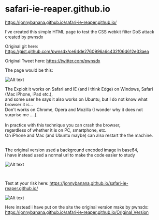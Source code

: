 # safari-ie-reaper.github.io

https://jonnybanana.github.io/safari-ie-reaper.github.io/


I've created this simple HTML page to test the CSS webkit filter DoS attack created by pwnsdx

Original git here: https://gist.github.com/pwnsdx/ce64de2760996a6c432f06d612e33aea


Original Tweet here: https://twitter.com/pwnsdx

The page would be this:

![Alt text](https://github.com/JonnyBanana/safari-ie-reaper.github.io/blob/master/img/trolling%20studios.JPG)

The Exploit it works on Safari and IE (and i think Edge) on Windows, Safari (Mac iPhone, iPad etc.),</BR>
and some user he says it also works on Ubuntu, but I do not know what browser it is...</BR>
Don't works on Chrome, Opera and Mozilla (I wonder why it does not surprise me ....).</BR>
</BR>
In practice with this technique you can crash the browser, </BR>
regardless of whether it is on PC, smartphone, etc.</BR>
On iPhone and Mac (and Ubuntu maybe) can also restart the the machine.

</BR>
The original version used a background encoded image in base64,</BR>
i have instead used a normal url to make the code easier to study

</BR>

![Alt text](https://github.com/JonnyBanana/safari-ie-reaper.github.io/blob/master/img/safari-crash.JPG)

</BR>

Test at your risk here: https://jonnybanana.github.io/safari-ie-reaper.github.io/

![Alt text](https://raw.githubusercontent.com/JonnyBanana/safari-ie-reaper.github.io/master/img/DANGER!!!!.jpg)

Here instead i have put on the site the original version make by pwnsdx:</BR>
https://jonnybanana.github.io/safari-ie-reaper.github.io/Original_Version

